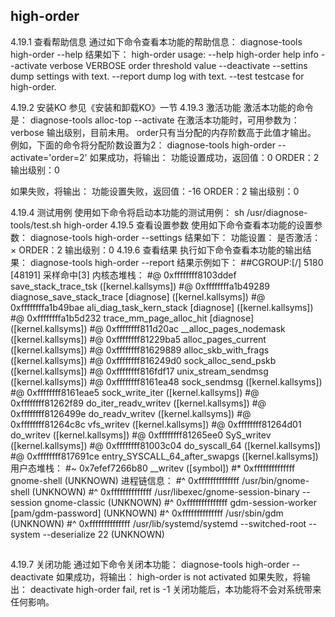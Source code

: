 ## high-order
4.19.1	 查看帮助信息
通过如下命令查看本功能的帮助信息：
diagnose-tools high-order --help
结果如下：
    high-order usage:
        --help high-order help info
        --activate
          verbose VERBOSE
          order threshold value
        --deactivate
        --settins dump settings with text.
        --report dump log with text.
        --test testcase for high-order.

4.19.2	 安装KO
参见《安装和卸载KO》一节
4.19.3	 激活功能
激活本功能的命令是：
diagnose-tools alloc-top --activate
在激活本功能时，可用参数为：
verbose 输出级别，目前未用。
order只有当分配的内存阶数高于此值才输出。
例如，下面的命令将分配阶数设置为2：
diagnose-tools high-order --activate='order=2'
如果成功，将输出：
功能设置成功，返回值：0
    ORDER：2
    输出级别：0

如果失败，将输出：
功能设置失败，返回值：-16
    ORDER：2
    输出级别：0

4.19.4	 测试用例
使用如下命令将启动本功能的测试用例：
sh /usr/diagnose-tools/test.sh high-order
4.19.5	 查看设置参数
使用如下命令查看本功能的设置参数：
diagnose-tools high-order --settings
结果如下：
功能设置：
    是否激活：×
    ORDER：2
    输出级别：0
4.19.6	 查看结果
执行如下命令查看本功能的输出结果：
diagnose-tools high-order --report
结果示例如下：
##CGROUP:[/]  5180      [48191]  采样命中[3]
    内核态堆栈：
#@        0xffffffff8103ddef save_stack_trace_tsk  ([kernel.kallsyms])
#@        0xffffffffa1b49289 diagnose_save_stack_trace	[diagnose]  ([kernel.kallsyms])
#@        0xffffffffa1b49bae ali_diag_task_kern_stack	[diagnose]  ([kernel.kallsyms])
#@        0xffffffffa1b5d232 trace_mm_page_alloc_hit	[diagnose]  ([kernel.kallsyms])
#@        0xffffffff811d20ac __alloc_pages_nodemask  ([kernel.kallsyms])
#@        0xffffffff81229ba5 alloc_pages_current  ([kernel.kallsyms])
#@        0xffffffff81629889 alloc_skb_with_frags  ([kernel.kallsyms])
#@        0xffffffff816249d0 sock_alloc_send_pskb  ([kernel.kallsyms])
#@        0xffffffff816fdf17 unix_stream_sendmsg  ([kernel.kallsyms])
#@        0xffffffff8161ea48 sock_sendmsg  ([kernel.kallsyms])
#@        0xffffffff8161eae5 sock_write_iter  ([kernel.kallsyms])
#@        0xffffffff81262f89 do_iter_readv_writev  ([kernel.kallsyms])
#@        0xffffffff8126499e do_readv_writev  ([kernel.kallsyms])
#@        0xffffffff81264c8c vfs_writev  ([kernel.kallsyms])
#@        0xffffffff81264d01 do_writev  ([kernel.kallsyms])
#@        0xffffffff81265ee0 SyS_writev  ([kernel.kallsyms])
#@        0xffffffff81003c04 do_syscall_64  ([kernel.kallsyms])
#@        0xffffffff817691ce entry_SYSCALL_64_after_swapgs  ([kernel.kallsyms])
    用户态堆栈：
#~        0x7efef7266b80 __writev ([symbol])
#*        0xffffffffffffff gnome-shell (UNKNOWN)
    进程链信息：
#^        0xffffffffffffff /usr/bin/gnome-shell  (UNKNOWN)
#^        0xffffffffffffff /usr/libexec/gnome-session-binary --session gnome-classic  (UNKNOWN)
#^        0xffffffffffffff gdm-session-worker [pam/gdm-password]  (UNKNOWN)
#^        0xffffffffffffff /usr/sbin/gdm  (UNKNOWN)
#^        0xffffffffffffff /usr/lib/systemd/systemd --switched-root --system --deserialize 22  (UNKNOWN)
##

4.19.7	 关闭功能
通过如下命令关闭本功能：
diagnose-tools high-order --deactivate 
如果成功，将输出：
high-order is not activated
如果失败，将输出：
deactivate high-order fail, ret is -1
关闭功能后，本功能将不会对系统带来任何影响。

